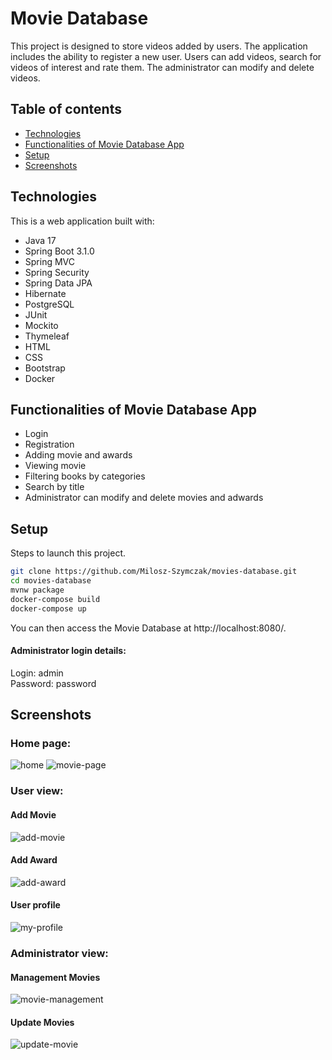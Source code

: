 # Movie Database
This project is designed to store videos added by users. The application includes the ability to register a new user. Users can add videos, search for videos of interest and rate them. The administrator can modify and delete videos.
## Table of contents
* [Technologies](#Technologies)
* [Functionalities of Movie Database App](Functionalities-of-Movie-Database-App)
* [Setup](#Setup)
* [Screenshots](#Screenshots)

## Technologies
This is a web application built with:
* Java 17
* Spring Boot 3.1.0
* Spring MVC
* Spring Security
* Spring Data JPA
* Hibernate
* PostgreSQL
* JUnit
* Mockito
* Thymeleaf
* HTML
* CSS
* Bootstrap
* Docker

## Functionalities of Movie Database App
* Login
* Registration
* Adding movie and awards
* Viewing movie
* Filtering books by categories
* Search by title
* Administrator can modify and delete movies and adwards

## Setup
Steps to launch this project.
```bash
git clone https://github.com/Milosz-Szymczak/movies-database.git
cd movies-database
mvnw package
docker-compose build
docker-compose up
```
You can then access the Movie Database at http://localhost:8080/.

#### Administrator login details:
Login: admin <br/>
Password: password

## Screenshots

### Home page:
![home](https://github.com/Milosz-Szymczak/movies-database/assets/99685108/8daff6aa-6de9-4b8e-986a-97681c6c8698)
![movie-page](https://github.com/Milosz-Szymczak/movies-database/assets/99685108/0eeda5f8-bf01-4ca1-a44a-a67d3f1461a5)

### User view:

#### Add Movie
![add-movie](https://github.com/Milosz-Szymczak/movies-database/assets/99685108/91382363-224f-4e8b-bfd6-0a997edfb039)

#### Add Award
![add-award](https://github.com/Milosz-Szymczak/movies-database/assets/99685108/3304ec70-ed16-44b2-83dd-402bbc7c0f2c)

#### User profile
![my-profile](https://github.com/Milosz-Szymczak/movies-database/assets/99685108/c7dff2b4-c14f-4b1f-8562-c6db0aa57e35)



### Administrator view:

#### Management Movies
![movie-management](https://github.com/Milosz-Szymczak/movies-database/assets/99685108/a861c81b-b68c-4e11-8e63-e5162820b26d)


#### Update Movies
![update-movie](https://github.com/Milosz-Szymczak/movies-database/assets/99685108/7823cc45-3600-4a52-bdfb-d36babd06610)



